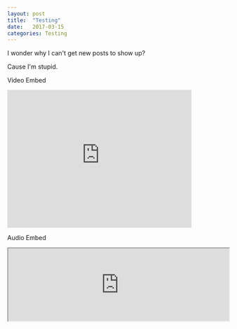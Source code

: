```yaml
---
layout: post
title:  "Testing"
date:   2017-03-15
categories: Testing
---
```


I wonder why I can't get new posts to show up?

Cause I'm stupid.

Video Embed

<iframe width="420" height="315" src="http://www.youtube.com/embed/dQw4w9WgXcQ" frameborder="0" allowfullscreen></iframe>

<br>

Audio Embed
<br>
<iframe width="100%" height="166" src="http://w.soundcloud.com/player/?url=https%3A//api.soundcloud.com/tracks/302405036" ></iframe>
